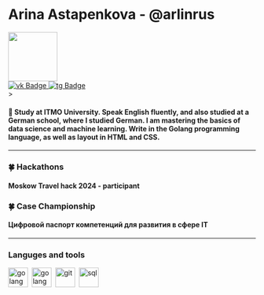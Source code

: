 <div id="header" align="left">
    <h1>Arina Astapenkova - @arlinrus </h1>
</div>

<div id="header" align="left">
  <img src="https://media.giphy.com/media/v1.Y2lkPTc5MGI3NjExeGZvOGcyNnkwZWd4cDVwd24zZzAydXEzYmc3d2pndDQ4aGlxdGEwZCZlcD12MV9pbnRlcm5hbF9naWZfYnlfaWQmY3Q9Zw/QDjpIL6oNCVZ4qzGs7/giphy.gif" width="100"/>
</div>

<div id="badges" align="legt">
  <a href="https://vk.com/iamarlinrus">
    <img src="https://img.shields.io/badge/Vkontakte-blue?style=for-the-badge&logo=vk&logoColor=white" alt="vk Badge"/>
  </a>
  <a href="https://web.telegram.org/k/#@iamarlinrus">
    <img src="https://img.shields.io/badge/Telegram-blueviolet?style=for-the-badge&logo=Telegramm&logoColor=white" alt="tg Badge"/>
  </a> 
</div>

<div id="badges" align="left">
    <img src="https://komarev.com/ghpvc/?username=arlinrus&style=flat-square&color=blue" alt=""/>>
</div>



<div id="header" align="left">
    <h4> 👾 Study at ITMO University. Speak English fluently, and also studied at a German school, where I studied German. I am mastering the basics of data science and machine learning. Write in the Golang programming language, as well as layout in HTML and CSS.</h4>
    



    
        
---
<div id="header" align="left">
    <h3>🍀 Hackathons </h3>
    <h4>Moskow Travel hack 2024 - participant</h4>
</div>

<div id="header" align="left">
    <h3>🍀 Case Championship </h3>
    <h4>Цифровой паспорт компетенций для развития в сфере IT</h4>
</div>


---
### Languges and tools
<img src="https://cdn.jsdelivr.net/gh/devicons/devicon@latest/icons/python/python-plain.svg" title="golang" width="40" height="40"/>&nbsp;
<img src="https://cdn.jsdelivr.net/gh/devicons/devicon@latest/icons/go/go-original.svg" title="golang" width="40" height="40"/>&nbsp;
<img src="https://cdn.jsdelivr.net/gh/devicons/devicon/icons/git/git-plain.svg" title="git" width="40" height="40"/>&nbsp;
<img src="https://cdn.jsdelivr.net/gh/devicons/devicon/icons/postgresql/postgresql-original.svg" title="sql" width="40" height="40"/>&nbsp;





